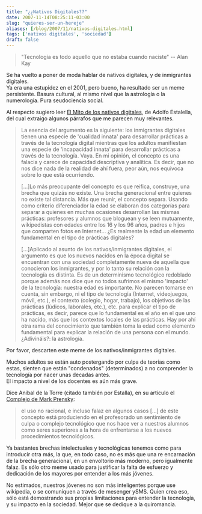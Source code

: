 ```yaml
---
title: "¿¿Nativos Digitales??"
date: 2007-11-14T08:25:11-03:00
slug: "quieres-ser-un-hereje"
aliases: [/blog/2007/11/nativos-digitales.html]
tags: ['nativos digitales', 'sociedad']
draft: false
---
```

 
> "Tecnología es todo aquello que no estaba cuando naciste" -- Alan Kay

Se ha vuelto a poner de moda hablar de nativos digitales, y de
inmigrantes digitales.\
Ya era una estupidez en el 2001, pero bueno, ha resultado ser un meme
persistente. Basura cultural, al mismo nivel que la astrología o la
numerología. Pura seudociencia social.

Al respecto sugiero leer [El Mito de los nativos digitales](http://estalella.wordpress.com/2007/11/14/el-mito-de-los-nativos-digitales-pobres-inmigrantes/),
de Adolfo Estalella, del cual extraigo algunos párrafos que me parecen
muy relevantes.

> La esencia del argumento es la siguiente: los inmigrantes digitales
> tienen una especie de \'cualidad innata\' para desarrollar prácticas a
> través de la tecnología digital mientras que los adultos manifiestan
> una especie de \'incapacidad innata\' para desarrollar prácticas a
> través de la tecnología. Vaya. En mi opinión, el concepto es una
> falacia y carece de capacidad descriptiva y analítica. Es decir, que
> no nos dice nada de la realidad de ahí fuera, peor aún, nos equivoca
> sobre lo que está ocurriendo.
>
> \[\...\]Lo más preocupante del concepto es que reifica, construye, una
> brecha que quizás no existe. Una brecha generacional entre quienes no
> existe tal distancia. Más que reunir, el concepto separa. Usando como
> criterio diferenciador la edad se elaboran dos categorías para separar
> a quienes en muchas ocasiones desarrollan las mismas prácticas:
> profesores y alumnos que bloguean y se leen mutuamente, wikipedistas
> con edades entre los 16 y los 96 años, padres e hijos que comparten
> fotos en Internet\... ¿Es realmente la edad un elemento fundamental en
> el tipo de prácticas digitales?
>
> \[\...\]Aplicado al asunto de los nativos/inmigrantes digitales, el
> argumento es que los nuevos nacidos en la época digital se encuentran
> con una sociedad completamente nueva de aquella que conocieron los
> inmigrantes, y por lo tanto su relación con la tecnología es distinta.
> Es de un determinismo tecnológico redoblado porque además nos dice que
> no todos sufrimos el mismo \'impacto\' de la tecnología: nuestra edad
> es importante. No parecen tomarse en cuenta, sin embargo, ni el tipo
> de tecnología (Internet, videojuegos, móvil, etc.), el contexto
> (colegio, hogar, trabajo), los objetivos de las prácticas (lúdicos,
> laborales, etc.), etc. para explicar el tipo de prácticas, es decir,
> parece que lo fundamental es el año en el que uno ha nacido, más que
> los contextos locales de las prácticas. Hay por ahí otra rama del
> conocimiento que también toma la edad como elemento fundamental para
> explicar la relación de una persona con el mundo. ¿Adivináis?: la
> astrología.

Por favor, descarten este meme de los nativos/inmigrantes digitales.

Muchos adultos se están auto postergando por culpa de teorías como
estas, sienten que están "condenados" (determinados) a no comprender
la tecnología por nacer unas decadas antes.\
El impacto a nivel de los docentes es aún más grave.

Dice Anibal de la Torre (citado también por Estalla), en su artículo el
[Complejo de Mark Prensky](http://www.adelat.org/index.php?title=el_complejo_de_mark_prensky&more=1&c=1&tb=1&pb=1):

> el uso no racional, e incluso falaz en algunos casos \[\...\] de este
> concepto está produciendo en el profesorado un sentimiento de culpa o
> complejo tecnológico que nos hace ver a nuestros alumnos como seres
> superiores a la hora de enfrentarse a los nuevos procedimientos
> tecnológicos.

Ya bastantes brechas intelectuales y tecnológicas tenemos como para
introducir otra más, la que, en todo caso, no es más que una re
encarnación de la brecha generacional, en un envoltorio más moderno,
pero igualmente falaz. Es sólo otro meme usado para justificar la falta
de esfuerzo y dedicación de los mayores por entender a los más jóvenes.

No estimados, nuestros jóvenes no son más inteligentes porque use
wikipedia, o se comuniquen a través de mesenger ySMS. Quien crea eso,
sólo está demostrando sus propias limitaciones para entender la
tecnología, y su impacto en la sociedad. Mejor que se dedique a la
quiromancia.
